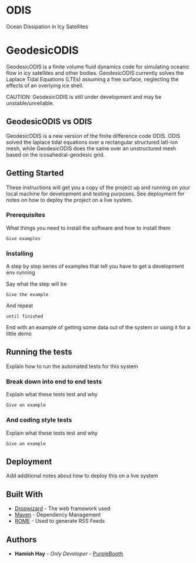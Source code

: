 # ODIS
Ocean Dissipation in Icy Satellites

# GeodesicODIS

GeodesicODIS is a finite volume fluid dynamics code for simulating oceanic flow in icy satellites and other bodies. GeodesicODIS currently solves the Laplace Tidal Equations (LTEs) assuming a free surface, neglecting the effects of an overlying ice shell.

CAUTION: GeodesicODIS is still under development and may be unstable/unreliable.

## GeodesicODIS vs ODIS

GeodesicODIS is a new version of the finite difference code ODIS. ODIS solved the laplace tidal equations over a rectangular structured latl-lon mesh, while GeodesicODIS does the same over an unstructured mesh based on the icosahedral-geodesic grid.

## Getting Started

These instructions will get you a copy of the project up and running on your local machine for development and testing purposes. See deployment for notes on how to deploy the project on a live system.

### Prerequisites

What things you need to install the software and how to install them

```
Give examples
```

### Installing

A step by step series of examples that tell you have to get a development env running

Say what the step will be

```
Give the example
```

And repeat

```
until finished
```

End with an example of getting some data out of the system or using it for a little demo

## Running the tests

Explain how to run the automated tests for this system

### Break down into end to end tests

Explain what these tests test and why

```
Give an example
```

### And coding style tests

Explain what these tests test and why

```
Give an example
```

## Deployment

Add additional notes about how to deploy this on a live system

## Built With

* [Dropwizard](http://www.dropwizard.io/1.0.2/docs/) - The web framework used
* [Maven](https://maven.apache.org/) - Dependency Management
* [ROME](https://rometools.github.io/rome/) - Used to generate RSS Feeds

## Authors

* **Hamish Hay** - *Only Developer* - [PurpleBooth](https://github.com/PurpleBooth)
